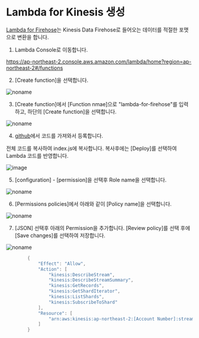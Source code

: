 # Lambda for Kinesis 생성

[Lambda for Firehose](https://github.com/kyopark2014/data-analytics-for-businfo/blob/main/lambda-firehose.md)는 Kinesis Data Firehose로 들어오는 데이터를 적절한 포맷으로 변환을 합니다. 

1) Lambda Console로 이동합니다. 

https://ap-northeast-2.console.aws.amazon.com/lambda/home?region=ap-northeast-2#/functions

2) [Create function]을 선택합니다. 

![noname](https://user-images.githubusercontent.com/52392004/163928328-6425c55e-a295-48fe-b99b-4cedbf12798c.png)

3) [Create function]에서 [Function nmae]으로 "lambda-for-firehose"를 입력하고, 하단의 [Create function]을 선택합니다. 

![noname](https://user-images.githubusercontent.com/52392004/163928857-8a157658-968d-48e4-9c41-3da78a73438a.png)

4) [github](https://github.com/kyopark2014/data-analytics-for-businfo/blob/main/cdk/repositories/lambda-kinesis-firehose/index.js)에서 코드를 가져와서 등록합니다. 

전체 코드를 복사하여 index.js에 복사합니다. 복사후에는 [Deploy]를 선택하여 Lambda 코드를 반영합니다. 

![image](https://user-images.githubusercontent.com/52392004/163931657-99fdaf27-6ade-46de-be03-3f15aaf6cee3.png)


5) [configuration] - [permission]을 선택후 Role name을 선택합니다. 

![noname](https://user-images.githubusercontent.com/52392004/163935816-3c154c80-e68e-4961-bb2c-48f7b51da23a.png)

6) [Permissions policies]에서 아래와 같이 [Policy name]을 선택합니다. 

![noname](https://user-images.githubusercontent.com/52392004/163935972-52755b23-6ba8-4863-9ecb-ba95b1d165e5.png)

7) [JSON] 선택후 아래의 Permission을 추가합니다. [Review policy]를 선택 후에 [Save changes]를 선택하여 저장합니다. 

![noname](https://user-images.githubusercontent.com/52392004/163936533-35c54890-b40c-40c8-8020-25f7cc73eb8b.png)


```java
        {
            "Effect": "Allow",
            "Action": [
                "kinesis:DescribeStream",
                "kinesis:DescribeStreamSummary",
                "kinesis:GetRecords",
                "kinesis:GetShardIterator",
                "kinesis:ListShards",
                "kinesis:SubscribeToShard"
            ],
            "Resource": [
                "arn:aws:kinesis:ap-northeast-2:[Account Number]:stream/kinesis-businfo"
            ]
        }
```        

